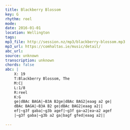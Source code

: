 ```yaml
---
title: Blackberry Blossom
key: G
rhythm: reel
mode: 
date: 2016-01-01
location: Wellington
tags:
mp3_file: http://session.nz/mp3/blackberry-blossom.mp3
mp3_url: https://comhaltas.ie/music/detail/
abc_url: 
source: unknown
transcription: unknown
chords: false
abc: |
    X: 19
    T:Blackberry Blossom, The
    M:C|
    L:1/8
    R:reel
    K:G
    ge|dBAc BAGA|~B3A B2ge|dBAc BAG2|eaag a2 ge|
    dBAc BAGA|~B3A B2 ge|dBAc BAG2|eaag a2||
    ef|~g3f gaba|~g3b agef|~g3f ga~a2|ea~a2 agef
    |~g3f gaba|~g3b a2 ga|bagf gfed|eaag a2||
    
---
```


